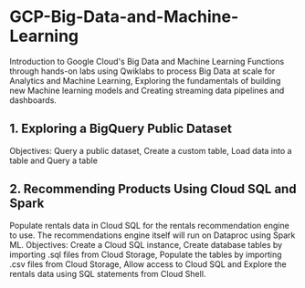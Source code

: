 # GCP-Big-Data-and-Machine-Learning
Introduction to Google Cloud's Big Data and Machine Learning Functions through hands-on labs using Qwiklabs to process Big Data at scale for Analytics and Machine Learning, Exploring the fundamentals of building new Machine learning models and Creating streaming data pipelines and dashboards.

## 1. Exploring a BigQuery Public Dataset
Objectives: Query a public dataset, Create a custom table, Load data into a table and Query a table

## 2. Recommending Products Using Cloud SQL and Spark
Populate rentals data in Cloud SQL for the rentals recommendation engine to use. The recommendations engine itself will run on Dataproc using Spark ML.
Objectives: 
Create a Cloud SQL instance, 
Create database tables by importing .sql files from Cloud Storage,
Populate the tables by importing .csv files from Cloud Storage,
Allow access to Cloud SQL and
Explore the rentals data using SQL statements from Cloud Shell.
